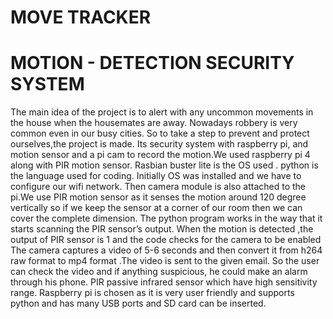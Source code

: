 # MOVE TRACKER
# MOTION  - DETECTION SECURITY SYSTEM 
The main idea of the project is to alert with any uncommon movements in the house when the housemates are away. Nowadays robbery is very common even in our busy cities. So to take a step to prevent and protect ourselves,the project is made. 
Its security system with raspberry pi, and motion sensor and a pi cam to record the motion.We used raspberry pi 4  along with PIR motion sensor. 
Rasbian buster lite is the OS used .
python is the language used for coding.
Initially OS was installed and we have to configure our wifi network.
Then camera module is also attached to the pi.We use  PIR motion sensor as it senses the motion around 120 degree vertically so if we keep the sensor at a corner of our room then we can cover the complete dimension. 
The python program works in the way that it starts scanning the PIR sensor’s output. When the motion is detected ,the output of PIR sensor is 1  and the code checks for the camera to be enabled
The camera captures a video of 5-6 seconds and then convert it from h264 raw format  to mp4 format .The video is sent to the  given email. So the user can check the video and if anything suspicious, he could make an alarm through his phone.
PIR passive infrared sensor which have high sensitivity range.
Raspberry pi is chosen as it is very user friendly and supports python and has many USB ports and SD card can be inserted.
